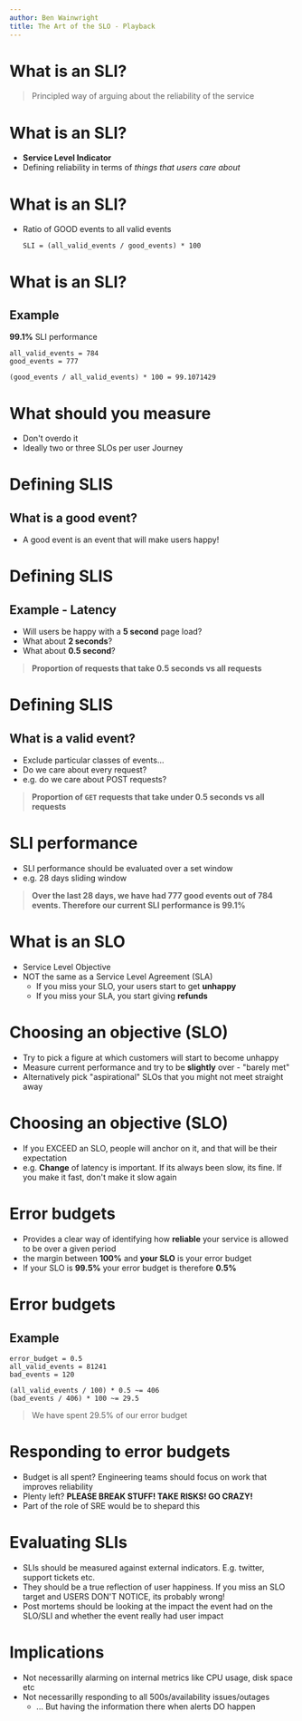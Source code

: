 ```yaml
---
author: Ben Wainwright
title: The Art of the SLO - Playback
---
```


# What is an SLI?
> Principled way of arguing about the reliability of the service

# What is an SLI?
- **Service Level Indicator**
- Defining reliability in terms of _things that users care about_

# What is an SLI?
- Ratio of GOOD events to all valid events 

  ```
  SLI = (all_valid_events / good_events) * 100
  ```

# What is an SLI?
## Example
**99.1%** SLI performance

  ```
  all_valid_events = 784
  good_events = 777

  (good_events / all_valid_events) * 100 = 99.1071429
  ```

# What should you measure
- Don't overdo it
- Ideally two or three SLOs per user Journey

# Defining SLIS
## What is a good event?
- A good event is an event that will make users happy!

# Defining SLIS
## Example - Latency
- Will users be happy with a **5 second** page load?
- What about **2 seconds**?
- What about **0.5 second**?

> **Proportion of requests that take 0.5 seconds vs all requests**

# Defining SLIS
## What is a valid event?
- Exclude particular classes of events...
- Do we care about every request?
- e.g. do we care about POST requests?

> **Proportion of `GET` requests that take under 0.5 seconds vs all requests**

# SLI performance
- SLI performance should be evaluated over a set window
- e.g. 28 days sliding window

>**Over the last 28 days, we have had 777 good events out of 784 events.
    Therefore our current SLI performance is 99.1%**

# What is an SLO
- Service Level Objective
- NOT the same as a Service Level Agreement (SLA)
  - If you miss your SLO, your users start to get **unhappy**
  - If you miss your SLA, you start giving **refunds**


# Choosing an objective (SLO)
- Try to pick a figure at which customers will start to
    become unhappy
- Measure current performance and try to be **slightly** over - "barely met"
- Alternatively pick "aspirational" SLOs that you might not meet straight away

# Choosing an objective (SLO)
- If you EXCEED an SLO, people will anchor on it, and that will be their
    expectation
- e.g. **Change** of latency is important. If its always been slow, its fine. If you make
    it fast, don't make it slow again

# Error budgets
- Provides a clear way of identifying how **reliable** your service is allowed to
    be over a given period
- the margin between **100%** and **your SLO** is your error budget 
- If your SLO is **99.5%** your error budget is therefore **0.5%**

# Error budgets
## Example

    error_budget = 0.5
    all_valid_events = 81241
    bad_events = 120

    (all_valid_events / 100) * 0.5 ~= 406
    (bad_events / 406) * 100 ~= 29.5

> We have spent 29.5% of our error budget

# Responding to error budgets
- Budget is all spent? Engineering teams should focus on work that improves
    reliability
- Plenty left? **PLEASE BREAK STUFF! TAKE RISKS! GO CRAZY!**
- Part of the role of SRE would be to shepard this

# Evaluating SLIs
- SLIs should be measured against external indicators. E.g. twitter, support
    tickets etc.
- They should be a true reflection of user happiness. If you miss an SLO target
    and USERS DON'T NOTICE, its probably wrong!
- Post mortems should be looking at the impact the event had on the SLO/SLI and
    whether the event really had user impact

# Implications
- Not necessarilly alarming on internal metrics like CPU usage, disk space etc
- Not necessarilly responding to all 500s/availability issues/outages
  - ... But having the information there when alerts DO happen
